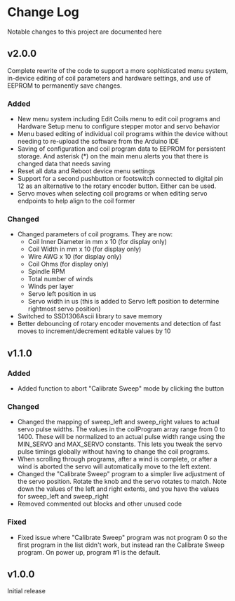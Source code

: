 # Change Log
Notable changes to this project are documented here

## v2.0.0
Complete rewrite of the code to support a more sophisticated menu system,
in-device editing of coil parameters and hardware settings, and use of
EEPROM to permanently save changes.

### Added
- New menu system including Edit Coils menu to edit coil programs
  and Hardware Setup menu to configure stepper motor and servo behavior
- Menu based editing of individual coil programs within the device without
  needing to re-upload the software from the Arduino IDE
- Saving of configuration and coil program data to EEPROM for
  persistent storage.  And asterisk (*) on the main menu alerts you that
  there is changed data that needs saving
- Reset all data and Reboot device menu settings
- Support for a second pushbutton or footswitch connected to digital pin 12
  as an alternative to the rotary encoder button.  Either can be used.
- Servo moves when selecting coil programs or when editing servo endpoints
  to help align to the coil former

### Changed
- Changed parameters of coil programs.  They are now:
  -  Coil Inner Diameter in mm x 10 (for display only)
  - Coil Width in mm x 10 (for display only)
  - Wire AWG x 10 (for display only)
  - Coil Ohms (for display only)
  - Spindle RPM
  - Total number of winds
  - Winds per layer
  - Servo left position in us
  - Servo width in us (this is added to Servo left position to determine rightmost servo position)
- Switched to SSD1306Ascii library to save memory
- Better debouncing of rotary encoder movements and detection of fast moves to increment/decrement editable values by 10

## v1.1.0

### Added
- Added function to abort "Calibrate Sweep" mode by clicking the button

### Changed
- Changed the mapping of sweep_left and sweep_right values to actual
  servo pulse widths. The values in the coilProgram array range from
  0 to 1400.  These will be normalized to an actual pulse width range using the
  MIN_SERVO and MAX_SERVO constants.  This lets you tweak the servo pulse
  timings globally without having to change the coil programs.
- When scrolling through programs, after a wind is complete, or after
  a wind is aborted the servo will automatically move to the left extent.
- Changed the "Calibrate Sweep" program to a simpler live adjustment of
  the servo position.  Rotate the knob and the servo rotates to match.
  Note down the values of the left and right extents, and you have the
  values for sweep_left and sweep_right
- Removed commented out blocks and other unused code

### Fixed
- Fixed issue where "Calibrate Sweep" program was not program 0 so the
  first program in the list didn't work, but instead ran the Calibrate Sweep
  program.  On power up, program #1 is the default.

## v1.0.0

Initial release
